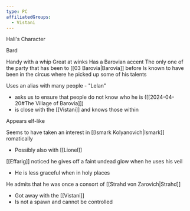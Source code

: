 ```yaml
---
type: PC
affiliatedGroups:
  - Vistani
---
```

Hali's Character

Bard

Handy with a whip
Great at winks
Has a Barovian accent
The only one of the party that has been to [[03 Barovia|Barovia]] before
Is known to have been in the circus where he picked up some of his talents

Uses an alias with many people - "Lelan"
- asks us to ensure that people do not know who he is ([[2024-04-20#The Village of Barovia]])
- is close with the [[Vistani]] and knows those within

Appears elf-like

Seems to have taken an interest in [[Ismark Kolyanovich|Ismark]] romatically
- Possibly also with [[Lionel]] 

[[Effarig]] noticed he gives off a faint undead glow when he uses his veil
- He is less graceful when in holy places

He admits that he was once a consort of [[Strahd von Zarovich|Strahd]] 
- Got away with the [[Vistani]] 
- Is not a spawn and cannot be controlled 